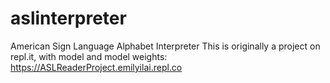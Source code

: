 # aslinterpreter
American Sign Language Alphabet Interpreter
This is originally a project on repl.it, with model and model weights: https://ASLReaderProject.emilyilai.repl.co
